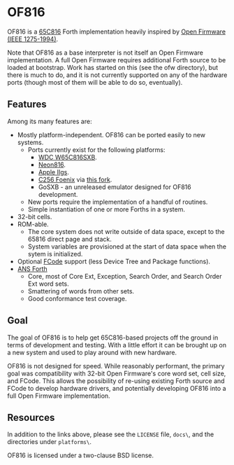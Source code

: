 # OF816
OF816 is a [65C816](https://www.westerndesigncenter.com/wdc/w65c816s-chip.cfm)
Forth implementation heavily inspired by 
[Open Firmware (IEEE 1275-1994)](https://www.openfirmware.info/Welcome_to_OpenBIOS).

Note that OF816 as a base interpreter is not itself an Open Firmware
implementation.  A full Open Firmware requires additional Forth source to be
loaded at bootstrap.  Work has started on this (see the ofw directory),
but there is much to do, and it is not currently supported on any of the
hardware ports (though most of them will be able to do so, eventually).

## Features

Among its many features are:
  * Mostly platform-independent.  OF816 can be ported easily to new systems.
    * Ports currently exist for the following platforms:
      * [WDC W65C816SXB](https://wdc65xx.com/Single-Board-Computers/w65c816sxb/).
      * [Neon816](https://hackaday.io/project/164325-neon816).
      * [Apple IIgs](https://en.wikipedia.org/wiki/Apple_IIGS).
      * [C256 Foenix](https://c256foenix.com) via [this fork](https://github.com/aniou/of816).
      * GoSXB - an unreleased emulator designed for OF816 development.
    * New ports require the implementation of a handful of routines.
    * Simple instantiation of one or more Forths in a system.
  * 32-bit cells.
  * ROM-able.
    * The core system does not write outside of data space, except to the 65816
      direct page and stack.  
    * System variables are provisioned at the start of data space when the sytem
      is initialized.
  * Optional [FCode](https://www.openfirmware.info/Forth/FCode) support 
    (less Device Tree and Package functions).
  * [ANS Forth](http://lars.nocrew.org/dpans/dpans.htm)
    * Core, most of Core Ext, Exception, Search Order, and Search Order Ext word
      sets.
    * Smattering of words from other sets.
    * Good conformance test coverage.

## Goal

The goal of OF816 is to help get 65C816-based projects off the ground in terms
of development and testing.  With a little effort it can be brought up on a new
system and used to play around with new hardware.

OF816 is not designed for speed.  While reasonably performant, the primary goal
was compatibility with 32-bit Open Firmware's core word set, cell size, and
FCode. This allows the possibility of re-using existing Forth source and FCode
to develop hardware drivers, and potentially developing OF816 into a full Open
Firmware implementation.

## Resources

In addition to the links above, please see the ``LICENSE`` file, ``docs\``, and
the directories under ``platforms\``.

OF816 is licensed under a two-clause BSD license.
